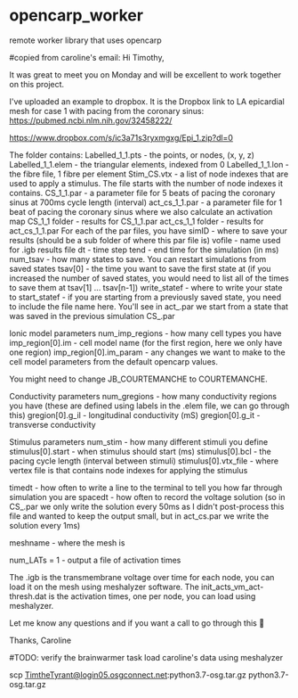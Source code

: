 # opencarp_worker
remote worker library that uses opencarp

#copied from caroline's email:
Hi Timothy, 

It was great to meet you on Monday and will be excellent to work together on this project. 

I've uploaded an example to dropbox. 
It is the 
Dropbox link to LA epicardial mesh for case 1 with pacing from the coronary sinus:
https://pubmed.ncbi.nlm.nih.gov/32458222/

https://www.dropbox.com/s/ic3a71s3ryxmgxg/Epi_1.zip?dl=0

The folder contains: 
Labelled_1_1.pts - the points, or nodes, (x, y, z)
Labelled_1_1.elem - the triangular elements, indexed from 0
Labelled_1_1.lon - the fibre file, 1 fibre per element 
Stim_CS.vtx - a list of node indexes that are used to apply a stimulus. The file starts with the number of node indexes it contains. 
CS_1_1.par - a parameter file for 5 beats of pacing the coronary sinus at 700ms cycle length (interval)
act_cs_1_1.par - a parameter file for 1 beat of pacing the coronary sinus where we also calculate an activation map 
CS_1_1 folder - results for CS_1_1.par
act_cs_1_1 folder - results for act_cs_1_1.par
For each of the par files, you have 
simID - where to save your results (should be a sub folder of where this par file is) 
vofile - name used for .igb results file 
dt - time step 
tend - end time for the simulation (in ms) 
num_tsav - how many states to save. You can restart simulations from saved states 
tsav[0] - the time you want to save the first state at (if you increased the number of saved states, you would need to list all of the times to save them at tsav[1] ... tsav[n-1])
write_statef - where to write your state to 
start_statef - if you are starting from a previously saved state, you need to include the file name here. You'll see in act_.par we start from a state that was saved in the previous simulation CS_.par


Ionic model parameters 
num_imp_regions - how many cell types you have 
imp_region[0].im - cell model name (for the first region, here we only have one region) 
imp_region[0].im_param - any changes we want to make to the cell model parameters from the default opencarp values. 

You might need to change JB_COURTEMANCHE to COURTEMANCHE. 

Conductivity parameters 
num_gregions - how many conductivity regions you have (these are defined using labels in the .elem file, we can go through this) 
gregion[0].g_il - longitudinal conductivity  (mS)
gregion[0].g_it - transverse conductivity 

Stimulus parameters 
num_stim - how many different stimuli you define 
stimulus[0].start - when stimulus should start (ms)
stimulus[0].bcl - the pacing cycle length (interval between stimuli)
stimulus[0].vtx_file - where vertex file is that contains node indexes for applying the stimulus

timedt - how often to write a line to the terminal to tell you how far through simulation you are 
spacedt - how often to record the voltage solution (so in CS_.par we only write the solution every 50ms as I didn't post-process this file and wanted to keep the output small, but in act_cs.par we write the solution every 1ms)

meshname - where the mesh is 

num_LATs = 1 - output a file of activation times 

The .igb is the transmembrane voltage over time for each node, you can load it on the mesh using meshalyzer software. The init_acts_vm_act-thresh.dat is the activation times, one per node, you can load using meshalyzer. 

Let me know any questions and if you want a call to go through this 🙂 

Thanks, 
Caroline 


#TODO: verify the brainwarmer task
load caroline's data using meshalyzer

scp TimtheTyrant@login05.osgconnect.net:python3.7-osg.tar.gz python3.7-osg.tar.gz
